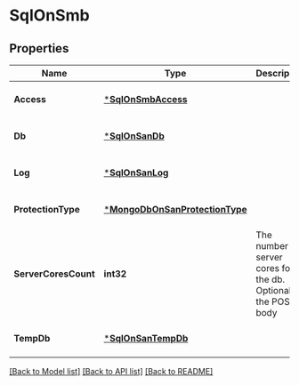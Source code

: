 # SqlOnSmb

## Properties
Name | Type | Description | Notes
------------ | ------------- | ------------- | -------------
**Access** | [***SqlOnSmbAccess**](sql_on_smb_access.md) |  | [optional] [default to null]
**Db** | [***SqlOnSanDb**](sql_on_san_db.md) |  | [optional] [default to null]
**Log** | [***SqlOnSanLog**](sql_on_san_log.md) |  | [optional] [default to null]
**ProtectionType** | [***MongoDbOnSanProtectionType**](mongo_db_on_san_protection_type.md) |  | [optional] [default to null]
**ServerCoresCount** | **int32** | The number of server cores for the db. Optional in the POST body | [optional] [default to null]
**TempDb** | [***SqlOnSanTempDb**](sql_on_san_temp_db.md) |  | [optional] [default to null]

[[Back to Model list]](../README.md#documentation-for-models) [[Back to API list]](../README.md#documentation-for-api-endpoints) [[Back to README]](../README.md)


